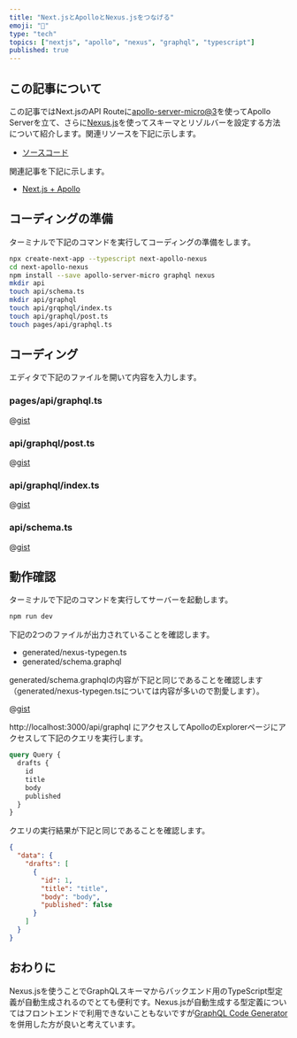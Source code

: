 ```yaml
---
title: "Next.jsとApolloとNexus.jsをつなげる"
emoji: "📮"
type: "tech"
topics: ["nextjs", "apollo", "nexus", "graphql", "typescript"]
published: true
---
```


## この記事について

この記事ではNext.jsのAPI Routeに[apollo-server-micro@3](https://www.npmjs.com/package/apollo-server-micro)を使ってApollo Serverを立て、さらに[Nexus.js](https://nexusjs.org/)を使ってスキーマとリゾルバーを設定する方法について紹介します。関連リソースを下記に示します。

- [ソースコード](https://github.com/tatsuyasusukida/nextjs-apollo-nexus)

関連記事を下記に示します。

- [Next.js + Apollo](https://zenn.dev/tatsuyasusukida/articles/applo-server-3-in-api-route-of-nextjs)


## コーディングの準備

ターミナルで下記のコマンドを実行してコーディングの準備をします。

```sh
npx create-next-app --typescript next-apollo-nexus
cd next-apollo-nexus
npm install --save apollo-server-micro graphql nexus
mkdir api
touch api/schema.ts
mkdir api/graphql
touch api/grqphql/index.ts
touch api/graphql/post.ts
touch pages/api/graphql.ts
```



## コーディング

エディタで下記のファイルを開いて内容を入力します。

### pages/api/graphql.ts

@[gist](https://gist.github.com/tatsuyasusukida/0daa727b457e1e6d83814293905e1abc?file=graphql.ts)

### api/graphql/post.ts

@[gist](https://gist.github.com/tatsuyasusukida/0daa727b457e1e6d83814293905e1abc?file=post.ts)

### api/graphql/index.ts

@[gist](https://gist.github.com/tatsuyasusukida/0daa727b457e1e6d83814293905e1abc?file=index.ts)

### api/schema.ts

@[gist](https://gist.github.com/tatsuyasusukida/0daa727b457e1e6d83814293905e1abc?file=schema.ts)



## 動作確認

ターミナルで下記のコマンドを実行してサーバーを起動します。

```sh
npm run dev
```

下記の2つのファイルが出力されていることを確認します。

- generated/nexus-typegen.ts
- generated/schema.graphql

generated/schema.graphqlの内容が下記と同じであることを確認します（generated/nexus-typegen.tsについては内容が多いので割愛します）。

@[gist](https://gist.github.com/tatsuyasusukida/0daa727b457e1e6d83814293905e1abc?file=schema.graphql)

http://localhost:3000/api/graphql にアクセスしてApolloのExplorerページにアクセスして下記のクエリを実行します。

```graphql
query Query {
  drafts {
    id
    title
    body
    published
  }
}
```

クエリの実行結果が下記と同じであることを確認します。

```json
{
  "data": {
    "drafts": [
      {
        "id": 1,
        "title": "title",
        "body": "body",
        "published": false
      }
    ]
  }
}
```



## おわりに

Nexus.jsを使うことでGraphQLスキーマからバックエンド用のTypeScript型定義が自動生成されるのでとても便利です。Nexus.jsが自動生成する型定義についてはフロントエンドで利用できないこともないですが[GraphQL Code Generator](https://www.the-guild.dev/graphql/codegen)を併用した方が良いと考えています。
